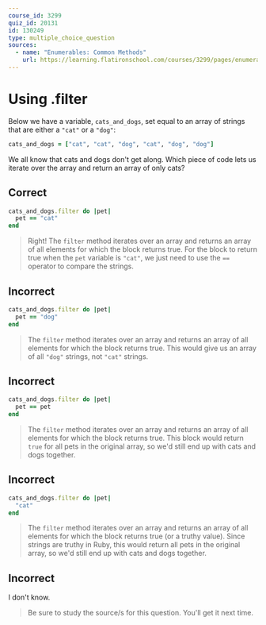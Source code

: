 ```yaml
---
course_id: 3299
quiz_id: 20131
id: 130249
type: multiple_choice_question
sources:
  - name: "Enumerables: Common Methods"
    url: https://learning.flatironschool.com/courses/3299/pages/enumerables-common-methods
---
```


# Using .filter

Below we have a variable, `cats_and_dogs`, set equal to an array of strings
that are either a `"cat"` or a `"dog"`:

```rb
cats_and_dogs = ["cat", "cat", "dog", "cat", "dog", "dog"]
```

We all know that cats and dogs don't get along. Which piece of code lets us
iterate over the array and return an array of only cats?

## Correct

```rb
cats_and_dogs.filter do |pet|
  pet == "cat"
end
```

> Right! The `filter` method iterates over an array and returns an array of all
> elements for which the block returns true. For the block to return true when
> the `pet` variable is `"cat"`, we just need to use the `==` operator to compare
> the strings.

## Incorrect

```rb
cats_and_dogs.filter do |pet|
  pet == "dog"
end
```

> The `filter` method iterates over an array and returns an array of all
> elements for which the block returns true. This would give us an array of all
> `"dog"` strings, not `"cat"` strings.

## Incorrect

```rb
cats_and_dogs.filter do |pet|
  pet == pet
end
```

> The `filter` method iterates over an array and returns an array of all
> elements for which the block returns true. This block would return `true` for
> all pets in the original array, so we'd still end up with cats and dogs
> together.

## Incorrect

```rb
cats_and_dogs.filter do |pet|
  "cat"
end
```

> The `filter` method iterates over an array and returns an array of all
> elements for which the block returns true (or a truthy value). Since strings
> are truthy in Ruby, this would return all pets in the original array, so we'd
> still end up with cats and dogs together.

## Incorrect

I don't know.

> Be sure to study the source/s for this question. You'll get it next time.

